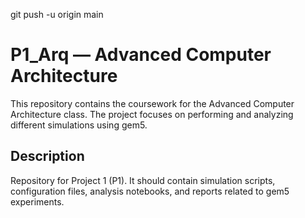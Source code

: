 git push -u origin main
# P1_Arq — Advanced Computer Architecture

This repository contains the coursework for the Advanced Computer Architecture class. The project focuses on performing and analyzing different simulations using gem5.

## Description
Repository for Project 1 (P1). It should contain simulation scripts, configuration files, analysis notebooks, and reports related to gem5 experiments.
